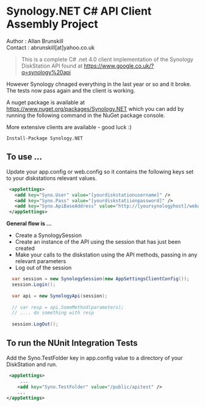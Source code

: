 # Synology.NET C# API Client Assembly Project
Author  : Allan Brunskill  
Contact : abrunskill[at]yahoo.co.uk

>This is a complete C# .net 4.0 client implementation of the Synology DiskStation API found at https://www.google.co.uk/?q=synology%20api

However Synology chnaged everything in the last year or so and it broke. The tests now pass again and the client is working.

A nuget package is available at https://www.nuget.org/packages/Synology.NET which you can add by running the following command in the NuGet package console.

More extensive clients are available - good luck :)

```
Install-Package Synology.NET
```

## To use ...
Update your app.config or web.config so it contains the following keys set to your diskstations relevant values.
 ```xml
  <appSettings>
    <add key="Syno.User" value="[yourdiskstationusername]" />
    <add key="Syno.Pass" value="[yourdiskstatiionpassword]" />
    <add key="Syno.ApiBaseAddress" value="http://[yoursynologyhost]/webapi" />
  </appSettings>
```
**General flow is ...**  
 - Create a SynologySession 
 - Create an instance of the API using the session that has just been created
 - Make your calls to the diskstation using the API methods, passing in any relevant parameters 
 - Log out of the session

```c#
  var session = new SynologySession(new AppSettingsClientConfig());
  session.Login();
  
  var api = new SynologyApi(session);
  
  // var resp = api.SomeMethod(parameters);
  // .... do something with resp
  
  session.LogOut();
```
## To run the NUnit Integration Tests 

Add the Syno.TestFolder key in app.config value to a directory of your DiskStation and run.
```xml
 <appSettings> 
     ...
    <add key="Syno.TestFolder" value="/public/apitest" />
    ...
</appSettings>
 ```
